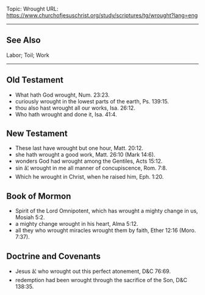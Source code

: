 Topic: Wrought
URL: https://www.churchofjesuschrist.org/study/scriptures/tg/wrought?lang=eng

---

## See Also

Labor; Toil; Work

---

## Old Testament

- What hath God wrought, Num. 23:23.
- curiously wrought in the lowest parts of the earth, Ps. 139:15.
- thou also hast wrought all our works, Isa. 26:12.
- Who hath wrought and done it, Isa. 41:4.

## New Testament

- These last have wrought but one hour, Matt. 20:12.
- she hath wrought a good work, Matt. 26:10 (Mark 14:6).
- wonders God had wrought among the Gentiles, Acts 15:12.
- sin â¦ wrought in me all manner of concupiscence, Rom. 7:8.
- Which he wrought in Christ, when he raised him, Eph. 1:20.

## Book of Mormon

- Spirit of the Lord Omnipotent, which has wrought a mighty change in us, Mosiah 5:2.
- a mighty change wrought in his heart, Alma 5:12.
- all they who wrought miracles wrought them by faith, Ether 12:16 (Moro. 7:37).

## Doctrine and Covenants

- Jesus â¦ who wrought out this perfect atonement, D&C 76:69.
- redemption had been wrought through the sacrifice of the Son, D&C 138:35.

